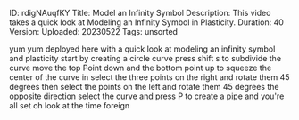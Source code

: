ID: rdigNAuqfKY
Title: Model an Infinity Symbol
Description: This video takes a quick look at Modeling an Infinity Symbol in Plasticity.
Duration: 40
Version: 
Uploaded: 20230522
Tags: unsorted

yum yum deployed here with a quick look
at modeling an infinity symbol and
plasticity start by creating a circle
curve press shift s to subdivide the
curve move the top Point down and the
bottom point up to squeeze the center of
the curve in select the three points on
the right and rotate them 45 degrees
then select the points on the left and
rotate them 45 degrees the opposite
direction
select the curve and press P to create a
pipe and you're all set
oh look at the time
foreign
